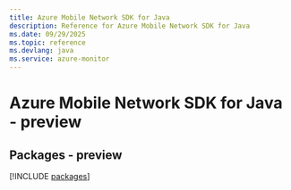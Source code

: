 ```yaml
---
title: Azure Mobile Network SDK for Java
description: Reference for Azure Mobile Network SDK for Java
ms.date: 09/29/2025
ms.topic: reference
ms.devlang: java
ms.service: azure-monitor
---
```

# Azure Mobile Network SDK for Java - preview
## Packages - preview
[!INCLUDE [packages](mobile-network-index.md)]